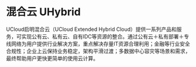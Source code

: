 

# 混合云 UHybrid

UCloud启明混合云（UCloud Extended Hybrid
Cloud）提供一系列产品和服务，可实现公有云、私有云、自有IDC等资源的整合。通过公有云＋私有部署＋专线网络为用户提供行业解决方案，重点解决存量IT资源合理利用；金融等行业安全合规性；企业上云保持业务稳定，架构平滑过渡；多数据中心容灾等场景和需求，最终帮助用户更快更简单的使用云计算。

